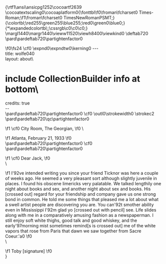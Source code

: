 {\rtf1\ansi\ansicpg1252\cocoartf2639
\cocoatextscaling0\cocoaplatform0{\fonttbl\f0\froman\fcharset0 Times-Roman;\f1\froman\fcharset0 TimesNewRomanPSMT;}
{\colortbl;\red255\green255\blue255;\red0\green0\blue0;}
{\*\expandedcolortbl;;\cssrgb\c0\c0\c0;}
\margl1440\margr1440\vieww11520\viewh8400\viewkind0
\deftab720
\pard\pardeftab720\partightenfactor0

\f0\fs24 \cf0 \expnd0\expndtw0\kerning0
---\
title: wolfe040\
layout: about\
# include CollectionBuilder info at bottom\
credits: true\
--\
\pard\pardeftab720\partightenfactor0
\cf0 \outl0\strokewidth0 \strokec2 \
\pard\pardeftab720\qc\partightenfactor0

\f1 \cf0 City Room, The Georgian,
\f0 \

\f1 Atlanta, February 21, 1933
\f0 \
\pard\pardeftab720\partightenfactor0
\cf0 \
\pard\pardeftab720\partightenfactor0

\f1 \cf0 Dear Jack,
\f0 \
\

\f1 	I\'92ve intended writing you since your friend Ticknor was here a couple of weeks ago. He seemed a very pleasant sort although slightly juvenile in places. I found his obscene limericks very palatable. We talked lengthily one night about books and sex, and another night about sex and books. His [crossed out] regard for your friendship and company gave us one strong bond in common. He told me some things that pleased me a lot about what a swell artist people are discovering you are. You can\'92t smother ability even in Mississippi I\'92m glad yo [crossed out with pencil] see. Life slides along with me in a comparatively amusing fashion as a newspaperman. I still enjoy soft white thighs, good talk and good whiskey, and the early\'97morning mist sometimes remind[s is crossed out] me of the white vapors that rose from Paris that dawn we saw together from Sacre Coeur.\'a0
\f0 \
\

\f1 	Toby [signature]
\f0 \
}